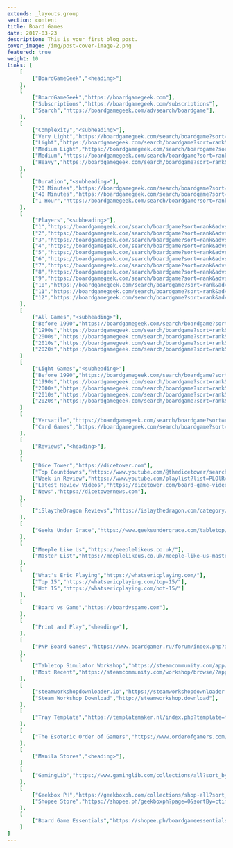 ```yaml
---
extends: _layouts.group
section: content
title: Board Games
date: 2017-03-23
description: This is your first blog post.
cover_image: /img/post-cover-image-2.png
featured: true
weight: 10
links: [
    [
        ["BoardGameGeek","<heading>"]
    ],
    [
        ["BoardGameGeek","https://boardgamegeek.com"],
        ["Subscriptions","https://boardgamegeek.com/subscriptions"],
        ["Search","https://boardgamegeek.com/advsearch/boardgame"],
    ],
    [
        ["Complexity","<subheading>"],
        ["Very Light","https://boardgamegeek.com/search/boardgame?sort=rank&advsearch=1&floatrange%5Bavgweight%5D%5Bmin%5D=1&floatrange%5Bavgweight%5D%5Bmax%5D=1.49&nosubtypes%5B0%5D=boardgameexpansion&playerrangetype=normal&B1=Submit"],
        ["Light","https://boardgamegeek.com/search/boardgame?sort=rank&advsearch=1&floatrange%5Bavgweight%5D%5Bmin%5D=1.5&floatrange%5Bavgweight%5D%5Bmax%5D=1.99&nosubtypes%5B0%5D=boardgameexpansion&playerrangetype=normal&B1=Submit"],
        ["Medium Light","https://boardgamegeek.com/search/boardgame?sort=rank&advsearch=1&floatrange%5Bavgweight%5D%5Bmin%5D=2&floatrange%5Bavgweight%5D%5Bmax%5D=2.49&nosubtypes%5B0%5D=boardgameexpansion&playerrangetype=normal&B1=Submit"],
        ["Medium","https://boardgamegeek.com/search/boardgame?sort=rank&advsearch=1&floatrange%5Bavgweight%5D%5Bmin%5D=2.5&floatrange%5Bavgweight%5D%5Bmax%5D=3.49&nosubtypes%5B0%5D=boardgameexpansion&playerrangetype=normal&B1=Submit"],
        ["Heavy","https://boardgamegeek.com/search/boardgame?sort=rank&advsearch=1&floatrange%5Bavgweight%5D%5Bmin%5D=3.5&floatrange%5Bavgweight%5D%5Bmax%5D=5&nosubtypes%5B0%5D=boardgameexpansion&playerrangetype=normal&B1=Submit"],
    ],
    [
        ["Duration","<subheading>"],
        ["20 Minutes","https://boardgamegeek.com/search/boardgame?sort=rank&advsearch=1&range%5Bplaytime%5D%5Bmax%5D=20&floatrange%5Bavgweight%5D%5Bmin%5D=1&floatrange%5Bavgweight%5D%5Bmax%5D=2.5&nosubtypes%5B0%5D=boardgameexpansion&playerrangetype=normal&B1=Submit"],
        ["40 Minutes","https://boardgamegeek.com/search/boardgame?sort=rank&advsearch=1&range%5Bleastplaytime%5D%5Bmin%5D=21&range%5Bplaytime%5D%5Bmax%5D=40&floatrange%5Bavgweight%5D%5Bmin%5D=1&floatrange%5Bavgweight%5D%5Bmax%5D=2.5&nosubtypes%5B0%5D=boardgameexpansion&playerrangetype=normal&B1=Submit"],
        ["1 Hour","https://boardgamegeek.com/search/boardgame?sort=rank&advsearch=1&range%5Bleastplaytime%5D%5Bmin%5D=30&range%5Bplaytime%5D%5Bmax%5D=60&floatrange%5Bavgweight%5D%5Bmin%5D=1&floatrange%5Bavgweight%5D%5Bmax%5D=2.5&nosubtypes%5B0%5D=boardgameexpansion&playerrangetype=normal&B1=Submit"],
    ],
    [
        ["Players","<subheading>"],
        ["1","https://boardgamegeek.com/search/boardgame?sort=rank&advsearch=1&range%5Bminplayers%5D%5Bmax%5D=1&range%5Bmaxplayers%5D%5Bmin%5D=1&floatrange%5Bavgweight%5D%5Bmin%5D=1&floatrange%5Bavgweight%5D%5Bmax%5D=2&nosubtypes%5B0%5D=boardgameexpansion&playerrangetype=normal&B1=Submit"],
        ["2","https://boardgamegeek.com/search/boardgame?sort=rank&advsearch=1&range%5Bminplayers%5D%5Bmax%5D=2&range%5Bmaxplayers%5D%5Bmin%5D=2&floatrange%5Bavgweight%5D%5Bmin%5D=1&floatrange%5Bavgweight%5D%5Bmax%5D=2&nosubtypes%5B0%5D=boardgameexpansion&playerrangetype=exclusive&B1=Submit"],
        ["3","https://boardgamegeek.com/search/boardgame?sort=rank&advsearch=1&range%5Bminplayers%5D%5Bmax%5D=3&range%5Bmaxplayers%5D%5Bmin%5D=3&floatrange%5Bavgweight%5D%5Bmin%5D=1&floatrange%5Bavgweight%5D%5Bmax%5D=2&nosubtypes%5B0%5D=boardgameexpansion&playerrangetype=normal&B1=Submit"],
        ["4","https://boardgamegeek.com/search/boardgame?sort=rank&advsearch=1&range%5Bminplayers%5D%5Bmax%5D=4&range%5Bmaxplayers%5D%5Bmin%5D=4&floatrange%5Bavgweight%5D%5Bmin%5D=1&floatrange%5Bavgweight%5D%5Bmax%5D=2&nosubtypes%5B0%5D=boardgameexpansion&playerrangetype=normal&B1=Submit"],
        ["5","https://boardgamegeek.com/search/boardgame?sort=rank&advsearch=1&range%5Bminplayers%5D%5Bmax%5D=5&range%5Bmaxplayers%5D%5Bmin%5D=5&floatrange%5Bavgweight%5D%5Bmin%5D=1&floatrange%5Bavgweight%5D%5Bmax%5D=2&nosubtypes%5B0%5D=boardgameexpansion&playerrangetype=normal&B1=Submit"],
        ["6","https://boardgamegeek.com/search/boardgame?sort=rank&advsearch=1&range%5Bminplayers%5D%5Bmax%5D=6&range%5Bmaxplayers%5D%5Bmin%5D=6&floatrange%5Bavgweight%5D%5Bmin%5D=1&floatrange%5Bavgweight%5D%5Bmax%5D=2&nosubtypes%5B0%5D=boardgameexpansion&playerrangetype=normal&B1=Submit"],
        ["7","https://boardgamegeek.com/search/boardgame?sort=rank&advsearch=1&range%5Bminplayers%5D%5Bmax%5D=7&range%5Bmaxplayers%5D%5Bmin%5D=7&floatrange%5Bavgweight%5D%5Bmin%5D=1&floatrange%5Bavgweight%5D%5Bmax%5D=2&nosubtypes%5B0%5D=boardgameexpansion&playerrangetype=normal&B1=Submit"],
        ["8","https://boardgamegeek.com/search/boardgame?sort=rank&advsearch=1&range%5Bminplayers%5D%5Bmax%5D=8&range%5Bmaxplayers%5D%5Bmin%5D=8&floatrange%5Bavgweight%5D%5Bmin%5D=1&floatrange%5Bavgweight%5D%5Bmax%5D=2&nosubtypes%5B0%5D=boardgameexpansion&playerrangetype=normal&B1=Submit"],
        ["9","https://boardgamegeek.com/search/boardgame?sort=rank&advsearch=1&range%5Bminplayers%5D%5Bmax%5D=9&range%5Bmaxplayers%5D%5Bmin%5D=9&floatrange%5Bavgweight%5D%5Bmin%5D=1&floatrange%5Bavgweight%5D%5Bmax%5D=2&nosubtypes%5B0%5D=boardgameexpansion&playerrangetype=normal&B1=Submit"],
        ["10","https://boardgamegeek.com/search/boardgame?sort=rank&advsearch=1&range%5Bminplayers%5D%5Bmax%5D=10&range%5Bmaxplayers%5D%5Bmin%5D=10&floatrange%5Bavgweight%5D%5Bmin%5D=1&floatrange%5Bavgweight%5D%5Bmax%5D=2&nosubtypes%5B0%5D=boardgameexpansion&playerrangetype=normal&B1=Submit"],
        ["11","https://boardgamegeek.com/search/boardgame?sort=rank&advsearch=1&range%5Bminplayers%5D%5Bmax%5D=11&range%5Bmaxplayers%5D%5Bmin%5D=11&floatrange%5Bavgweight%5D%5Bmin%5D=1&floatrange%5Bavgweight%5D%5Bmax%5D=2&nosubtypes%5B0%5D=boardgameexpansion&playerrangetype=normal&B1=Submit"],
        ["12","https://boardgamegeek.com/search/boardgame?sort=rank&advsearch=1&range%5Bminplayers%5D%5Bmax%5D=12&range%5Bmaxplayers%5D%5Bmin%5D=12&floatrange%5Bavgweight%5D%5Bmin%5D=1&floatrange%5Bavgweight%5D%5Bmax%5D=2&nosubtypes%5B0%5D=boardgameexpansion&playerrangetype=normal&B1=Submit"],
    ],
    [
        ["All Games","<subheading>"],
        ["Before 1990","https://boardgamegeek.com/search/boardgame?sort=rank&advsearch=1&range%5Byearpublished%5D%5Bmin%5D=-999999999&range%5Byearpublished%5D%5Bmax%5D=1989&nosubtypes%5B0%5D=boardgameexpansion&playerrangetype=normal&B1=Submit"],
        ["1990s","https://boardgamegeek.com/search/boardgame?sort=rank&advsearch=1&range%5Byearpublished%5D%5Bmin%5D=1990&range%5Byearpublished%5D%5Bmax%5D=1999&nosubtypes%5B0%5D=boardgameexpansion&playerrangetype=normal&B1=Submit"],
        ["2000s","https://boardgamegeek.com/search/boardgame?sort=rank&advsearch=1&range%5Byearpublished%5D%5Bmin%5D=2000&range%5Byearpublished%5D%5Bmax%5D=2009&nosubtypes%5B0%5D=boardgameexpansion&playerrangetype=normal&B1=Submit"],
        ["2010s","https://boardgamegeek.com/search/boardgame?sort=rank&advsearch=1&range%5Byearpublished%5D%5Bmin%5D=2010&range%5Byearpublished%5D%5Bmax%5D=2019&nosubtypes%5B0%5D=boardgameexpansion&playerrangetype=normal&B1=Submit"],
        ["2020s","https://boardgamegeek.com/search/boardgame?sort=rank&advsearch=1&range%5Byearpublished%5D%5Bmin%5D=2020&range%5Byearpublished%5D%5Bmax%5D=2029&nosubtypes%5B0%5D=boardgameexpansion&playerrangetype=normal&B1=Submit"],
    ]
    [
        ["Light Games","<subheading>"]
        ["Before 1990","https://boardgamegeek.com/search/boardgame?sort=rank&advsearch=1&range%5Byearpublished%5D%5Bmin%5D=-999999999&range%5Byearpublished%5D%5Bmax%5D=1989&floatrange%5Bavgweight%5D%5Bmin%5D=1&floatrange%5Bavgweight%5D%5Bmax%5D=2&nosubtypes%5B0%5D=boardgameexpansion&playerrangetype=normal&B1=Submit"],
        ["1990s","https://boardgamegeek.com/search/boardgame?sort=rank&advsearch=1&range%5Byearpublished%5D%5Bmin%5D=1990&range%5Byearpublished%5D%5Bmax%5D=1999&floatrange%5Bavgweight%5D%5Bmin%5D=1&floatrange%5Bavgweight%5D%5Bmax%5D=2&nosubtypes%5B0%5D=boardgameexpansion&playerrangetype=normal&B1=Submit"],
        ["2000s","https://boardgamegeek.com/search/boardgame?sort=rank&advsearch=1&range%5Byearpublished%5D%5Bmin%5D=2000&range%5Byearpublished%5D%5Bmax%5D=2009&floatrange%5Bavgweight%5D%5Bmin%5D=1&floatrange%5Bavgweight%5D%5Bmax%5D=2&nosubtypes%5B0%5D=boardgameexpansion&playerrangetype=normal&B1=Submit"],
        ["2010s","https://boardgamegeek.com/search/boardgame?sort=rank&advsearch=1&range%5Byearpublished%5D%5Bmin%5D=2010&range%5Byearpublished%5D%5Bmax%5D=2019&floatrange%5Bavgweight%5D%5Bmin%5D=1&floatrange%5Bavgweight%5D%5Bmax%5D=2&nosubtypes%5B0%5D=boardgameexpansion&playerrangetype=normal&B1=Submit"],
        ["2020s","https://boardgamegeek.com/search/boardgame?sort=rank&advsearch=1&range%5Byearpublished%5D%5Bmin%5D=2020&range%5Byearpublished%5D%5Bmax%5D=2029&floatrange%5Bavgweight%5D%5Bmin%5D=1&floatrange%5Bavgweight%5D%5Bmax%5D=2&nosubtypes%5B0%5D=boardgameexpansion&playerrangetype=normal&B1=Submit"],
    ]
    [
        ["Versatile","https://boardgamegeek.com/search/boardgame?sort=rank&advsearch=1&range%5Bminplayers%5D%5Bmax%5D=2&range%5Bmaxplayers%5D%5Bmin%5D=4&floatrange%5Bavgweight%5D%5Bmin%5D=1&floatrange%5Bavgweight%5D%5Bmax%5D=2&nosubtypes%5B0%5D=boardgameexpansion&playerrangetype=exclusive&B1=Submit"],
        ["Card Games","https://boardgamegeek.com/search/boardgame?sort=rank&advsearch=1&floatrange%5Bavgweight%5D%5Bmin%5D=1&floatrange%5Bavgweight%5D%5Bmax%5D=2&nosubtypes%5B0%5D=boardgameexpansion&playerrangetype=normal&propertyids%5B0%5D=1002&B1=Submit"],
    ],
    [
        ["Reviews","<heading>"],
    ]
    [
        ["Dice Tower","https://dicetower.com"],
        ["Top Countdowns","https://www.youtube.com/@thedicetower/search?query=top"]
        ["Week in Review","https://www.youtube.com/playlist?list=PLOlRvTbmD6tLXrBugjAV1nlFMW5Z4OzJy"],
        ["Latest Review Videos","https://dicetower.com/board-game-videos?field_category_tid=5"],
        ["News","https://dicetowernews.com"],
    ],
    [
        ["iSlaytheDragon Reviews","https://islaythedragon.com/category/game-reviews/"],
    ],
    [
        ["Geeks Under Grace","https://www.geeksundergrace.com/tabletop/"],
    ],
    [
        ["Meeple Like Us","https://meeplelikeus.co.uk/"],
        ["Master List","https://meeplelikeus.co.uk/meeple-like-us-masterlist/"],
    ],
    [
        ["What's Eric Playing","https://whatsericplaying.com/"],
        ["Top 15","https://whatsericplaying.com/top-15/"],
        ["Hot 15","https://whatsericplaying.com/hot-15/"]
    ],
    [
        ["Board vs Game","https://boardvsgame.com"],
    ],
    [
        ["Print and Play","<heading>"],
    ],
    [
        ["PNP Board Games","https://www.boardgamer.ru/forum/index.php?action=unread"],
    ],
    [
        ["Tabletop Simulator Workshop","https://steamcommunity.com/app/286160/workshop/"],
        ["Most Recent","https://steamcommunity.com/workshop/browse/?appid=286160&browsesort=mostrecent&section=readytouseitems"],
    ],
    [
        ["steamworkshopdownloader.io","https://steamworkshopdownloader.io/"],
        ["Steam Workshop Download","http://steamworkshop.download"],
    ],
    [
        ["Tray Template","https://templatemaker.nl/index.php?template=matchbox&amp;source=dielines&amp;lang=en"],
    ],
    [
        ["The Esoteric Order of Gamers","https://www.orderofgamers.com/games/"],
    ],
    [
        ["Manila Stores","<heading>"],
    ]
    [
        ["GamingLib","https://www.gaminglib.com/collections/all?sort_by=created-descending"],
    ],
    [
        ["Geekbox PH","https://geekboxph.com/collections/shop-all?sort_by=created-descending"],
        ["Shopee Store","https://shopee.ph/geekboxph?page=0&sortBy=ctime"]
    ],
    [
        ["Board Game Essentials","https://shopee.ph/boardgameessentials?page=0&sortBy=ctime"],
    ]
]
---
```

